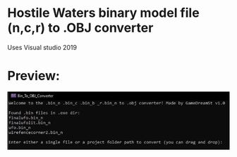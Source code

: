 # Hostile Waters binary model file (n,c,r) to .OBJ converter
Uses Visual studio 2019

# Preview:
<p align="center">
  <img src="https://github.com/GameDreamSt/HW_Bin_To_Obj/blob/main/Preview.JPG" alt="Console preview"/>
</p>
